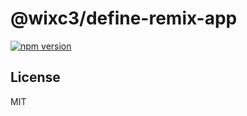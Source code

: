 # @wixc3/define-remix-app

[![npm version](https://img.shields.io/npm/v/@wixc3/define-remix-app.svg)](https://www.npmjs.com/package/@wixc3/define-remix-app)

## License

MIT
